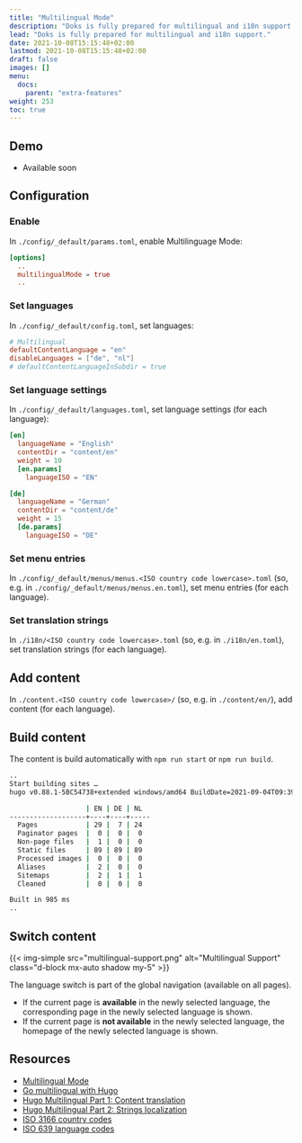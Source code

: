 ```yaml
---
title: "Multilingual Mode"
description: "Doks is fully prepared for multilingual and i18n support."
lead: "Doks is fully prepared for multilingual and i18n support."
date: 2021-10-08T15:15:48+02:00
lastmod: 2021-10-08T15:15:48+02:00
draft: false
images: []
menu:
  docs:
    parent: "extra-features"
weight: 253
toc: true
---
```


## Demo

- Available soon

## Configuration

### Enable

In `./config/_default/params.toml`, enable Multilinguage Mode:

```toml
[options]
  ..
  multilingualMode = true
  ..
```

### Set languages

In `./config/_default/config.toml`, set languages:

```toml
# Multilingual
defaultContentLanguage = "en"
disableLanguages = ["de", "nl"]
# defaultContentLanguageInSubdir = true
```

### Set language settings

In `./config/_default/languages.toml`, set language settings (for each language):

```toml
[en]
  languageName = "English"
  contentDir = "content/en"
  weight = 10
  [en.params]
    languageISO = "EN"

[de]
  languageName = "German"
  contentDir = "content/de"
  weight = 15
  [de.params]
    languageISO = "DE"
```

### Set menu entries

In `./config/_default/menus/menus.<ISO country code lowercase>.toml` (so, e.g. in `./config/_default/menus/menus.en.toml`), set menu entries (for each language).

### Set translation strings

In `./i18n/<ISO country code lowercase>.toml` (so, e.g. in `./i18n/en.toml`), set translation strings (for each language).

## Add content

In `./content.<ISO country code lowercase>/` (so, e.g. in `./content/en/`), add content (for each language).

## Build content

The content is build automatically with `npm run start` or `npm run build`.

```bash
..
Start building sites …
hugo v0.88.1-5BC54738+extended windows/amd64 BuildDate=2021-09-04T09:39:19Z VendorInfo=gohugoio

                   | EN | DE | NL
-------------------+----+----+-----
  Pages            | 29 |  7 | 24
  Paginator pages  |  0 |  0 |  0
  Non-page files   |  1 |  0 |  0
  Static files     | 89 | 89 | 89
  Processed images |  0 |  0 |  0
  Aliases          |  2 |  0 |  0
  Sitemaps         |  2 |  1 |  1
  Cleaned          |  0 |  0 |  0

Built in 985 ms
..
```

## Switch content

{{< img-simple src="multilingual-support.png" alt="Multilingual Support" class="d-block mx-auto shadow my-5" >}}

The language switch is part of the global navigation (available on all pages).

- If the current page is __available__ in the newly selected language, the corresponding page in the newly selected language is shown.
- If the current page is __not available__ in the newly selected language, the homepage of the newly selected language is shown.

## Resources

- [Multilingual Mode](https://gohugo.io/content-management/multilingual/)
- [Go multilingual with Hugo](https://xdeb.org/post/2018/04/05/go-multilingual-with-hugo/)
- [Hugo Multilingual Part 1: Content translation](https://www.regisphilibert.com/blog/2018/08/hugo-multilingual-part-1-managing-content-translation/)
- [Hugo Multilingual Part 2: Strings localization](https://www.regisphilibert.com/blog/2018/08/hugo-multilingual-part-2-i18n-string-localization/)
- [ISO 3166 country codes](https://www.iso.org/iso-3166-country-codes.html)
- [ISO 639 language codes](https://www.iso.org/iso-639-language-codes.html)
